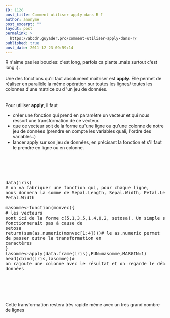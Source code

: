 ```yaml
---
ID: 1128
post_title: Comment utiliser apply dans R ?
author: anonyme
post_excerpt: ""
layout: post
permalink: >
  https://abcdr.guyader.pro/comment-utiliser-apply-dans-r/
published: true
post_date: 2011-12-23 09:59:14
---
```

R n'aime pas les boucles: c'est long, parfois ca plante..mais surtout c'est long :).<br /><br />Une des fonctions qu'il faut absolument maîtriser est <strong>apply</strong>. Elle permet de réaliser en parallèle la même opération sur toutes les lignes/ toutes les colonnes d'une matrice ou d 'un jeu de données.<br /><br /><br />Pour utiliser <strong>apply</strong>, il faut <br /><ul><li>créer une fonction qui prend en paramètre un vecteur et qui nous ressort une transformation de ce vecteur.</li><li>que ce vecteur soit de la forme qu'une ligne ou qu'une colonne de notre jeu de données (prendre en compte les variables quali, l'ordre des variables..)</li><li>lancer apply sur son jeu de données, en précisant la fonction et s'il faut le prendre en ligne ou en colonne.</li></ul><br /><br /> <pre lang='rsplus'><br /> data(iris)<br /># on va fabriquer une fonction qui, pour chaque ligne, nous donnera la somme de Sepal.Length, Sepal.Width, Petal.Length et Petal.Width<br /><br />masomme&lt;-function(monvec){<br /># les vecteurs sont ici de la forme c(5.1,3.5,1.4,0.2, setosa). Un simple sum(monec) ne fonctionnerait pas à cause de setosa<br />return(sum(as.numeric(monvec[1:4])))# le as.numeric permet de passer outre la transformation en caractères<br />}<br />lasomme&lt;-apply(data.frame(iris),FUN=masomme,MARGIN=1)<br />head(cbind(iris,lasomme))# on rajoute une colonne avec le résultat et on regarde le début du jeu de données <br /><br /><br /></pre> <br /><br /><br />Cette transformation restera très rapide même avec un très grand nombre de lignes<br /><br />